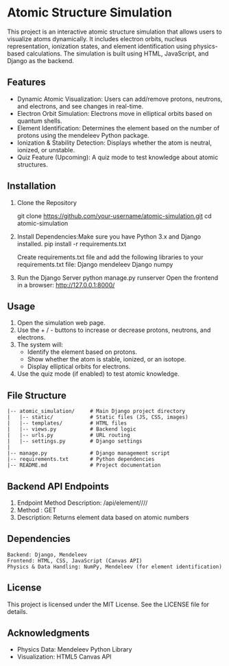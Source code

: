 # Atomic Structure Simulation

This project is an interactive atomic structure simulation that allows users to visualize atoms dynamically. It includes electron orbits, nucleus representation, ionization states, and element identification using physics-based calculations.
The simulation is built using HTML, JavaScript, and Django as the backend.

## Features

- Dynamic Atomic Visualization: Users can add/remove protons, neutrons, and electrons, and see changes in real-time.
- Electron Orbit Simulation: Electrons move in elliptical orbits based on quantum shells.
- Element Identification: Determines the element based on the number of protons using the mendeleev Python package.
- Ionization & Stability Detection: Displays whether the atom is neutral, ionized, or unstable.
- Quiz Feature (Upcoming): A quiz mode to test knowledge about atomic structures.

## Installation
1. Clone the Repository
   
      git clone https://github.com/your-username/atomic-simulation.git
      cd atomic-simulation
   
3. Install Dependencies:Make sure you have Python 3.x and Django installed.
      pip install -r requirements.txt
   
   Create requirements.txt file and add the following libraries to your requirements.txt file:
       Django
       mendeleev
       Django
       numpy
4. Run the Django Server
     python manage.py runserver
  Open the frontend in a browser:
      http://127.0.0.1:8000/

## Usage
1. Open the simulation web page.
2. Use the + / - buttons to increase or decrease protons, neutrons, and electrons.
3. The system will:
    - Identify the element based on protons.
    - Show whether the atom is stable, ionized, or an isotope.
    - Display elliptical orbits for electrons.
4. Use the quiz mode (if enabled) to test atomic knowledge.

## File Structure

    |-- atomic_simulation/     # Main Django project directory
    |   |-- static/            # Static files (JS, CSS, images)
    |   |-- templates/         # HTML files
    |   |-- views.py           # Backend logic
    |   |-- urls.py            # URL routing
    |   |-- settings.py        # Django settings
    |
    |-- manage.py              # Django management script
    |-- requirements.txt       # Python dependencies
    |-- README.md              # Project documentation

## Backend API Endpoints
1. Endpoint	Method	Description:
    /api/element/<protons>/<neutrons>/<electrons>/
2. Method :	GET
3. Description:	Returns element data based on atomic numbers

## Dependencies
    Backend: Django, Mendeleev
    Frontend: HTML, CSS, JavaScript (Canvas API)
    Physics & Data Handling: NumPy, Mendeleev (for element identification)

## License

   This project is licensed under the MIT License. See the LICENSE file for details.

## Acknowledgments
- Physics Data: Mendeleev Python Library
- Visualization: HTML5 Canvas API
